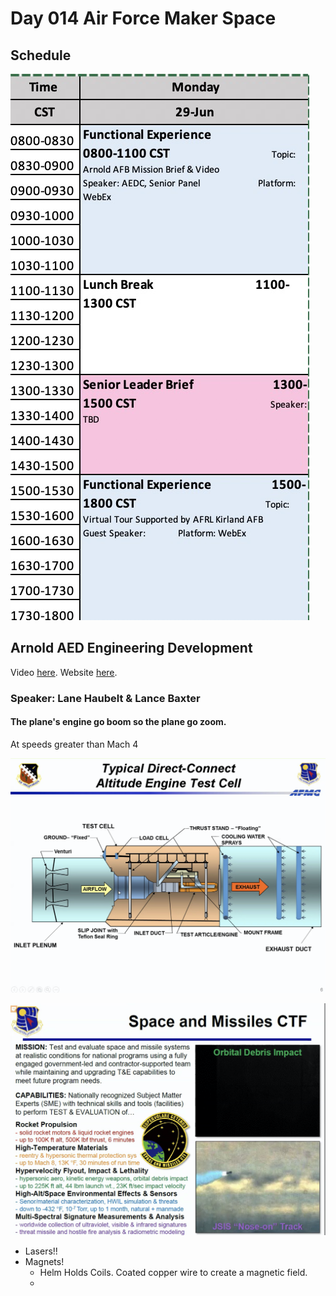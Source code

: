 # Day 014 Air Force Maker Space

## Schedule

![](../.gitbook/assets/image%20%2849%29.png)



## Arnold AED Engineering Development 

Video [here](https://www.youtube.com/watch?v=r9sAUcgxYLY). Website [here](https://www.arnold.af.mil/).

### Speaker: Lane Haubelt & Lance Baxter

#### The plane's engine go boom so the plane go zoom.

At speeds greater than Mach 4

![](../.gitbook/assets/image%20%2848%29.png)

![](../.gitbook/assets/image%20%2850%29.png)

* Lasers!!
* Magnets!
  * Helm Holds Coils. Coated copper wire to create a magnetic field.
  * 

